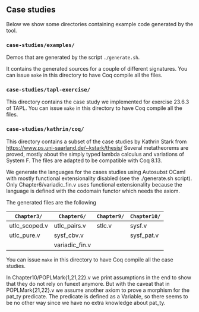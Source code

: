 ## Case studies

Below we show some directories containing example code generated by the tool.

### `case-studies/examples/`
Demos that are generated by the script `./generate.sh`. 

It contains the generated sources for a couple of different signatures.
You can issue `make` in this directory to have Coq compile all the files. 

### `case-studies/tapl-exercise/`
This directory contains the case study we implemented for exercise 23.6.3 of TAPL.
You can issue `make` in this directory to have Coq compile all the files.

### `case-studies/kathrin/coq/`
This directory contains a subset of the case studies by Kathrin Stark from https://www.ps.uni-saarland.de/~kstark/thesis/
Several metatheorems are proved, mostly about the simply typed lambda calculus and variations of System F.
The files are adapted to be compatible with Coq 8.13.

We generate the languages for the cases studies using Autosubst OCaml with mostly functional extensionality disabled (see the ./generate.sh script).
Only Chapter6/variadic_fin.v uses functional extensionality because the language is defined with the codomain functor which needs the axiom.

The generated files are the following

| `Chapter3/`    | `Chapter6/`     | `Chapter9/` | `Chapter10/` |
|-------------|--------------|----------|-----------|
| utlc_scoped.v | utlc_pairs.v   | stlc.v     | sysf.v      |
| utlc_pure.v   | sysf_cbv.v     |          | sysf_pat.v  |
|             | variadic_fin.v |          |           |

You can issue `make` in this directory to have Coq compile all the case studies.

In Chapter10/POPLMark{1,21,22}.v we print assumptions in the end to show that they do not rely on funext anymore.
But with the caveat that in POPLMark{21,22}.v we assume another axiom to prove a morphism for the pat_ty predicate.
The predicate is defined as a Variable, so there seems to be no other way since we have no extra knowledge about pat_ty.

